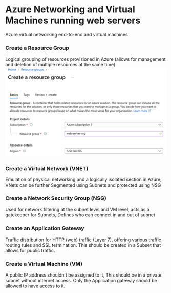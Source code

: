# Azure Networking and Virtual Machines running web servers
Azure virtual networking end-to-end and virtual machines

### Create a Resource Group
Logical grouping of resources provisioned in Azure (allows for management and deletion of multiple resources at the same time) 
![Create Resource Group](./assets/resource-group.png)

### Create a Virtual Network (VNET)
Emulation of physical networking and a logically isolated section in Azure, VNets can be further Segmented using Subnets and protected using NSG

### Create a Network Security Group (NSG)
Used for network filtering at the subnet level and VM level, acts as a gatekeeper for Subnets, Defines who can connect in and out of subnet

### Create an Application Gateway
Traffic distribution for HTTP (web) traffic (Layer 7), offering various traffic routing rules and SSL termination.
This should be created in a Subset that allows for public traffic.

### Create a Virtual Machine (VM)
A public IP address shouldn't be assigned to it, This should be in a private subnet without internet access. Only the Application gateway should be allowed to have access to it. 


